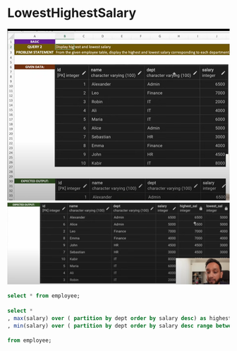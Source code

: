 # LowestHighestSalary
![alt text](image-1.png)
![alt text](image-2.png)

```sql
select * from employee;

select * 
, max(salary) over ( partition by dept order by salary desc) as highest_salary
, min(salary) over ( partition by dept order by salary desc range between unbounded preceding and unbounded following ) as lowest_salary

from employee;
